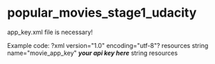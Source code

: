 # popular_movies_stage1_udacity

app_key.xml file is necessary!

Example code:
?xml version="1.0" encoding="utf-8"?
resources
    string name="movie_app_key"  *****your api key here*****   string
resources
